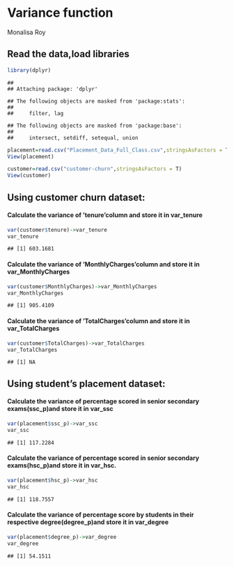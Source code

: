 Variance function
================
Monalisa Roy

## Read the data,load libraries

``` r
library(dplyr)
```

    ## 
    ## Attaching package: 'dplyr'

    ## The following objects are masked from 'package:stats':
    ## 
    ##     filter, lag

    ## The following objects are masked from 'package:base':
    ## 
    ##     intersect, setdiff, setequal, union

``` r
placement=read.csv("Placement_Data_Full_Class.csv",stringsAsFactors = T)
View(placement)

customer=read.csv("customer-churn",stringsAsFactors = T)
View(customer)
```

## Using customer churn dataset:

#### Calculate the variance of ’tenure’column and store it in var_tenure

``` r
var(customer$tenure)->var_tenure
var_tenure
```

    ## [1] 603.1681

#### Calculate the variance of ’MonthlyCharges’column and store it in var_MonthlyCharges

``` r
var(customer$MonthlyCharges)->var_MonthlyCharges
var_MonthlyCharges
```

    ## [1] 905.4109

#### Calculate the variance of ’TotalCharges’column and store it in var_TotalCharges

``` r
var(customer$TotalCharges)->var_TotalCharges
var_TotalCharges
```

    ## [1] NA

## Using student’s placement dataset:

#### Calculate the variance of percentage scored in senior secondary exams(ssc_p)and store it in var_ssc

``` r
var(placement$ssc_p)->var_ssc
var_ssc
```

    ## [1] 117.2284

#### Calculate the variance of percentage scored in senior secondary exams(hsc_p)and store it in var_hsc.

``` r
var(placement$hsc_p)->var_hsc
var_hsc
```

    ## [1] 118.7557

#### Calculate the variance of percentage score by students in their respective degree(degree_p)and store it in var_degree

``` r
var(placement$degree_p)->var_degree
var_degree
```

    ## [1] 54.1511
